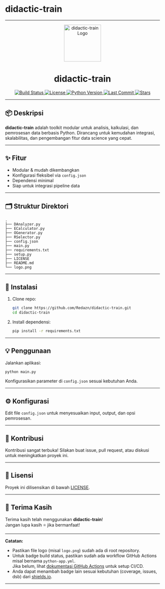 # didactic-train


---

<p align="center">
  <img src="https://raw.githubusercontent.com/Redazn/didactic-train/main/logo.png" width="120" alt="didactic-train Logo" />
</p>

<h1 align="center">didactic-train</h1>

<p align="center">
  <a href="https://github.com/Redazn/didactic-train/actions">
    <img src="https://img.shields.io/github/actions/workflow/status/Redazn/didactic-train/python-app.yml?branch=main&logo=github&style=flat-square" alt="Build Status">
  </a>
  <a href="https://github.com/Redazn/didactic-train/blob/main/LICENSE">
    <img src="https://img.shields.io/github/license/Redazn/didactic-train?style=flat-square" alt="License">
  </a>
  <a href="https://www.python.org/">
    <img src="https://img.shields.io/badge/python-3.8%2B-blue?logo=python&style=flat-square" alt="Python Version">
  </a>
  <a href="https://github.com/Redazn/didactic-train/commits/main">
    <img src="https://img.shields.io/github/last-commit/Redazn/didactic-train?style=flat-square" alt="Last Commit">
  </a>
  <a href="https://github.com/Redazn/didactic-train/stargazers">
    <img src="https://img.shields.io/github/stars/Redazn/didactic-train?style=flat-square" alt="Stars">
  </a>
</p>

---

## 📦 Deskripsi

**didactic-train** adalah toolkit modular untuk analisis, kalkulasi, dan pemrosesan data berbasis Python. Dirancang untuk kemudahan integrasi, skalabilitas, dan pengembangan fitur data science yang cepat.

---

## ✨ Fitur

- Modular & mudah dikembangkan
- Konfigurasi fleksibel via `config.json`
- Dependensi minimal
- Siap untuk integrasi pipeline data

---

## 🗂️ Struktur Direktori

```
.
├── DAnalyzer.py
├── ECalculator.py
├── OGenerator.py
├── RSelector.py
├── config.json
├── main.py
├── requirements.txt
├── setup.py
├── LICENSE
├── README.md
└── logo.png
```

---

## 🚀 Instalasi

1. Clone repo:
    ```bash
    git clone https://github.com/Redazn/didactic-train.git
    cd didactic-train
    ```
2. Install dependensi:
    ```bash
    pip install -r requirements.txt
    ```

---

## 💡 Penggunaan

Jalankan aplikasi:
```bash
python main.py
```
Konfigurasikan parameter di `config.json` sesuai kebutuhan Anda.

---

## ⚙️ Konfigurasi

Edit file `config.json` untuk menyesuaikan input, output, dan opsi pemrosesan.

---

## 🧩 Kontribusi

Kontribusi sangat terbuka! Silakan buat issue, pull request, atau diskusi untuk meningkatkan proyek ini.

---

## 📄 Lisensi

Proyek ini dilisensikan di bawah [LICENSE](https://github.com/Redazn/didactic-train/blob/main/LICENSE).

---

## 🙏 Terima Kasih

Terima kasih telah menggunakan **didactic-train**!  
Jangan lupa kasih ⭐ jika bermanfaat!

---

**Catatan:**  
- Pastikan file logo (misal `logo.png`) sudah ada di root repository.
- Untuk badge build status, pastikan sudah ada workflow GitHub Actions misal bernama `python-app.yml`.  
  Jika belum, lihat [dokumentasi GitHub Actions](https://docs.github.com/en/actions/quickstart) untuk setup CI/CD.
- Anda dapat menambah badge lain sesuai kebutuhan (coverage, issues, dsb) dari [shields.io](https://shields.io/).

---